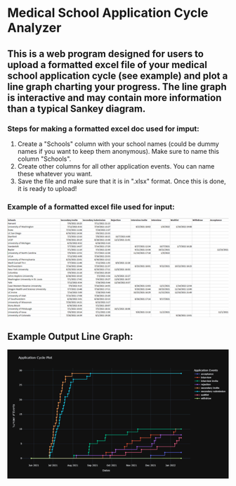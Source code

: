 # **Medical School Application Cycle Analyzer**

## This is a web program designed for users to upload a formatted excel file of your medical school application cycle (see example) and plot a line graph charting your progress.  The line graph is interactive and may contain more information than a typical Sankey diagram.

### Steps for making a formatted excel doc used for imput:
1.  Create a "Schools" column with your school names (could be dummy names if you want to keep them anonymous).  Make sure to name this column "Schools".
2.  Create other columns for all other application events.  You can name these whatever you want.
3.  Save the file and make sure that it is in ".xlsx" format.  Once this is done, it is ready to upload!

### Example of a formatted excel file used for input:
![](images/example_excel_doc.png)

## Example Output Line Graph:
![](images/example_line_graph.png)
